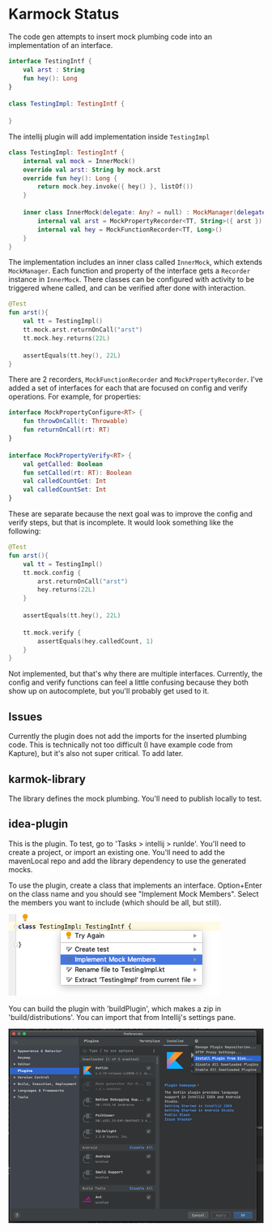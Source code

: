 # Karmock Status

The code gen attempts to insert mock plumbing code into an implementation of an interface.

```kotlin
interface TestingIntf {
    val arst : String
    fun hey(): Long
}

class TestingImpl: TestingIntf {
    
}
```

The intellij plugin will add implementation inside `TestingImpl`

```kotlin
class TestingImpl: TestingIntf {
    internal val mock = InnerMock()
    override val arst: String by mock.arst
    override fun hey(): Long {
        return mock.hey.invoke({ hey() }, listOf())
    }

    inner class InnerMock(delegate: Any? = null) : MockManager(delegate) {
        internal val arst = MockPropertyRecorder<TT, String>({ arst }) {}
        internal val hey = MockFunctionRecorder<TT, Long>()
    }
}
```

The implementation includes an inner class called `InnerMock`, which extends `MockManager`. Each function and 
property of the interface gets a `Recorder` instance in `InnerMock`. There classes can be configured with activity 
to be triggered whene called, and can be verified after done with interaction.

```kotlin
@Test
fun arst(){
    val tt = TestingImpl()
    tt.mock.arst.returnOnCall("arst")
    tt.mock.hey.returns(22L)
    
    assertEquals(tt.hey(), 22L)
}
```

There are 2 recorders, `MockFunctionRecorder` and `MockPropertyRecorder`. I've added a set of interfaces for
each that are focused on config and verify operations. For example, for properties:

```kotlin
interface MockPropertyConfigure<RT> {
    fun throwOnCall(t: Throwable)
    fun returnOnCall(rt: RT)
}

interface MockPropertyVerify<RT> {
    val getCalled: Boolean
    fun setCalled(rt: RT): Boolean
    val calledCountGet: Int
    val calledCountSet: Int
}
```

These are separate because the next goal was to improve the config and verify steps, but that is incomplete. It
would look something like the following:

```kotlin
@Test
fun arst(){
    val tt = TestingImpl()
    tt.mock.config {
        arst.returnOnCall("arst")
        hey.returns(22L)
    }
    
    assertEquals(tt.hey(), 22L)
    
    tt.mock.verify {
        assertEquals(hey.calledCount, 1)
    }
}
```

Not implemented, but that's why there are multiple interfaces. Currently, the config and verify functions can feel 
a little confusing because they both show up on autocomplete, but you'll probably get used to it.

## Issues

Currently the plugin does not add the imports for the inserted plumbing code. This is technically not too 
difficult (I have example code from Kapture), but it's also not super critical. To add later.

## karmok-library

The library defines the mock plumbing. You'll need to publish locally to test.

## idea-plugin

This is the plugin. To test, go to 'Tasks > intellij > runIde'. You'll need to create 
a project, or import an existing one. You'll need to add the mavenLocal repo and add 
the library dependency to use the generated mocks.

To use the plugin, create a class that implements an interface. Option+Enter on the 
class name and you should see "Implement Mock Members". Select the members you want to 
include (which should be all, but still).

![pop up](intellijpopup.png "Intellij Pop Up")

You can build the plugin with 'buildPlugin', which makes a zip in 'build/distributions'. You can import that from Intellij's 
settings pane.

![import](pluginimport.png "Intellij Import")
